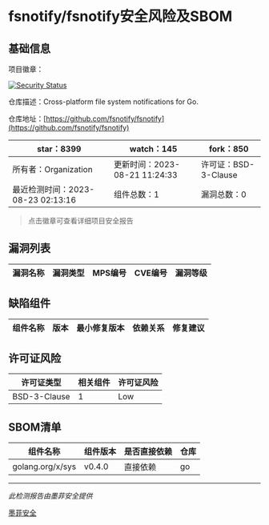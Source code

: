 # fsnotify/fsnotify安全风险及SBOM

## 基础信息

项目徽章：

[![Security Status](https://www.murphysec.com/platform3/v31/badge/1694050100698767360.svg)](https://www.murphysec.com/console/report/1694050100585521152/1694050100698767360)

仓库描述：Cross-platform file system notifications for Go.

仓库地址：[https://github.com/fsnotify/fsnotify](https://github.com/fsnotify/fsnotify)

| star：8399 | watch：145 | fork：850 |
| ----------- | -------------- | ------------ |
| 所有者：Organization | 更新时间：2023-08-21 11:24:33 | 许可证：BSD-3-Clause |
| 最近检测时间：2023-08-23 02:13:16 | 组件总数：1 | 漏洞总数：0 |

> 点击徽章可查看详细项目安全报告



## 漏洞列表

| 漏洞名称 | 漏洞类型 | MPS编号 | CVE编号 | 漏洞等级 |
| ------- | ------ | ------- | ------ | ----- |





## 缺陷组件

| 组件名称 | 版本 | 最小修复版本 | 依赖关系 | 修复建议 |
| -------- | ---- | ------------ | -------- | -------- |





## 许可证风险

| 许可证类型 | 相关组件 | 许可证风险 |
| ---------- | -------- | ---------- |
|BSD-3-Clause|1|Low|




## SBOM清单

| 组件名称 | 组件版本 | 是否直接依赖 | 仓库 |
| -------- | -------- | ------------ | ---- |
|golang.org/x/sys|v0.4.0|直接依赖|go|


------

*此检测报告由墨菲安全提供*

[墨菲安全](www.murphysec.com)